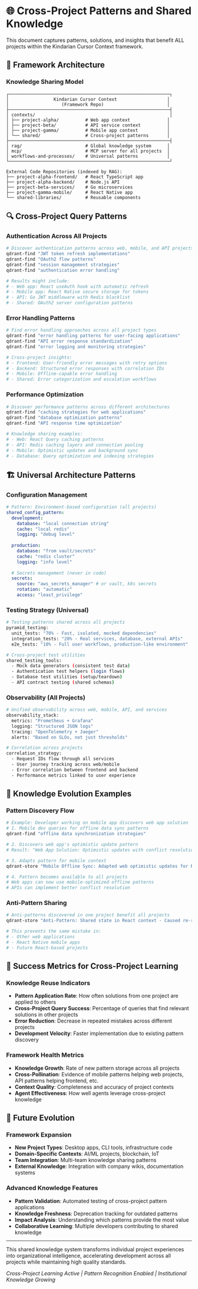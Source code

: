 # 🌐 Cross-Project Patterns and Shared Knowledge

This document captures patterns, solutions, and insights that benefit ALL projects within the Kindarian Cursor Context framework.

## 🧠 **Framework Architecture**

### **Knowledge Sharing Model**
```
┌─────────────────────────────────────────────────────────────┐
│                 Kindarian Cursor Context                   │
│                    (Framework Repo)                        │
├─────────────────────────────────────────────────────────────┤
│ contexts/                                                   │
│ ├── project-alpha/          # Web app context              │
│ ├── project-beta/           # API service context          │
│ ├── project-gamma/          # Mobile app context           │
│ └── shared/                 # Cross-project patterns       │
├─────────────────────────────────────────────────────────────┤
│ rag/                        # Global knowledge system      │
│ mcp/                        # MCP server for all projects  │
│ workflows-and-processes/    # Universal patterns           │
└─────────────────────────────────────────────────────────────┘

External Code Repositories (indexed by RAG):
├── project-alpha-frontend/   # React TypeScript app
├── project-alpha-backend/    # Node.js API
├── project-beta-services/    # Go microservices
├── project-gamma-mobile/     # React Native app
└── shared-libraries/         # Reusable components
```

## 🔍 **Cross-Project Query Patterns**

### **Authentication Across All Projects**
```bash
# Discover authentication patterns across web, mobile, and API projects
qdrant-find "JWT token refresh implementations"
qdrant-find "OAuth2 flow patterns"
qdrant-find "session management strategies"
qdrant-find "authentication error handling"

# Results might include:
# - Web app: React useAuth hook with automatic refresh
# - Mobile app: React Native secure storage for tokens
# - API: Go JWT middleware with Redis blacklist
# - Shared: OAuth2 server configuration patterns
```

### **Error Handling Patterns**
```bash
# Find error handling approaches across all project types
qdrant-find "error handling patterns for user-facing applications"
qdrant-find "API error response standardization"
qdrant-find "error logging and monitoring strategies"

# Cross-project insights:
# - Frontend: User-friendly error messages with retry options
# - Backend: Structured error responses with correlation IDs
# - Mobile: Offline-capable error handling
# - Shared: Error categorization and escalation workflows
```

### **Performance Optimization**
```bash
# Discover performance patterns across different architectures
qdrant-find "caching strategies for web applications"
qdrant-find "database optimization patterns"
qdrant-find "API response time optimization"

# Knowledge sharing examples:
# - Web: React Query caching patterns
# - API: Redis caching layers and connection pooling
# - Mobile: Optimistic updates and background sync
# - Database: Query optimization and indexing strategies
```

## 🏗️ **Universal Architecture Patterns**

### **Configuration Management**
```yaml
# Pattern: Environment-based configuration (all projects)
shared_config_pattern:
  development:
    database: "local connection string"
    cache: "local redis"
    logging: "debug level"
  
  production:
    database: "from vault/secrets"
    cache: "redis cluster"
    logging: "info level"
    
  # Secrets management (never in code)
  secrets:
    source: "aws_secrets_manager" # or vault, k8s secrets
    rotation: "automatic"
    access: "least_privilege"
```

### **Testing Strategy (Universal)**
```bash
# Testing patterns shared across all projects
pyramid_testing:
  unit_tests: "70% - Fast, isolated, mocked dependencies"
  integration_tests: "20% - Real services, database, external APIs"
  e2e_tests: "10% - Full user workflows, production-like environment"

# Cross-project test utilities
shared_testing_tools:
  - Mock data generators (consistent test data)
  - Authentication test helpers (login flows)
  - Database test utilities (setup/teardown)
  - API contract testing (shared schemas)
```

### **Observability (All Projects)**
```bash
# Unified observability across web, mobile, API, and services
observability_stack:
  metrics: "Prometheus + Grafana"
  logging: "Structured JSON logs"
  tracing: "OpenTelemetry + Jaeger"
  alerts: "Based on SLOs, not just thresholds"

# Correlation across projects
correlation_strategy:
  - Request IDs flow through all services
  - User journey tracking across web/mobile
  - Error correlation between frontend and backend
  - Performance metrics linked to user experience
```

## 🔄 **Knowledge Evolution Examples**

### **Pattern Discovery Flow**
```bash
# Example: Developer working on mobile app discovers web app solution
# 1. Mobile dev queries for offline data sync patterns
qdrant-find "offline data synchronization strategies"

# 2. Discovers web app's optimistic update pattern
# Result: "Web App Solution: Optimistic updates with conflict resolution"

# 3. Adapts pattern for mobile context
qdrant-store "Mobile Offline Sync: Adapted web optimistic updates for React Native - Queue operations during offline, sync on reconnect with conflict resolution. Context: Mobile apps with unreliable connectivity. Files: sync/OfflineQueue.ts"

# 4. Pattern becomes available to all projects
# Web apps can now use mobile-optimized offline patterns
# APIs can implement better conflict resolution
```

### **Anti-Pattern Sharing**
```bash
# Anti-patterns discovered in one project benefit all projects
qdrant-store "Anti-Pattern: Shared state in React context - Caused re-render cascades and performance issues. Alternative: Zustand for complex state, React context only for theme/auth. Context: Any React application. Prevention: State management architecture review."

# This prevents the same mistake in:
# - Other web applications
# - React Native mobile apps  
# - Future React-based projects
```

## 🎯 **Success Metrics for Cross-Project Learning**

### **Knowledge Reuse Indicators**
- **Pattern Application Rate**: How often solutions from one project are applied to others
- **Cross-Project Query Success**: Percentage of queries that find relevant solutions in other projects
- **Error Reduction**: Decrease in repeated mistakes across different projects
- **Development Velocity**: Faster implementation due to existing pattern discovery

### **Framework Health Metrics**
- **Knowledge Growth**: Rate of new pattern storage across all projects
- **Cross-Pollination**: Evidence of mobile patterns helping web projects, API patterns helping frontend, etc.
- **Context Quality**: Completeness and accuracy of project contexts
- **Agent Effectiveness**: How well agents leverage cross-project knowledge

## 🚀 **Future Evolution**

### **Framework Expansion**
- **New Project Types**: Desktop apps, CLI tools, infrastructure code
- **Domain-Specific Contexts**: AI/ML projects, blockchain, IoT
- **Team Integration**: Multi-team knowledge sharing patterns
- **External Knowledge**: Integration with company wikis, documentation systems

### **Advanced Knowledge Features**
- **Pattern Validation**: Automated testing of cross-project pattern applications
- **Knowledge Freshness**: Deprecation tracking for outdated patterns
- **Impact Analysis**: Understanding which patterns provide the most value
- **Collaborative Learning**: Multiple developers contributing to shared knowledge

---

This shared knowledge system transforms individual project experiences into organizational intelligence, accelerating development across all projects while maintaining high quality standards.

*Cross-Project Learning Active | Pattern Recognition Enabled | Institutional Knowledge Growing*

